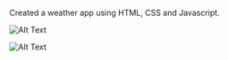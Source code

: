 Created a weather app using HTML, CSS and Javascript.

![Alt Text](assets/weatherapp1)

![Alt Text](assets/weatherapp2)
